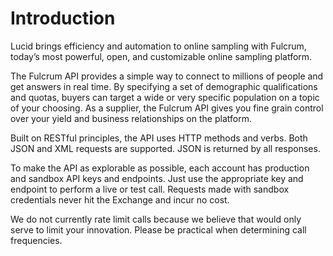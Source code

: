 # Introduction

Lucid brings efficiency and automation to online sampling with Fulcrum, today’s most powerful, open, and customizable online sampling platform.

The Fulcrum API provides a simple way to connect to millions of people and get answers in real time. By specifying a set of demographic qualifications and quotas, buyers can target a wide or very specific population on a topic of your choosing. As a supplier, the Fulcrum API gives you fine grain control over your yield and business relationships on the platform. 

Built on RESTful principles, the API uses HTTP methods and verbs. Both JSON and XML requests are supported. JSON is returned by all responses.

To make the API as explorable as possible, each account has production and sandbox API keys and endpoints. Just use the appropriate key and endpoint to perform a live or test call. Requests made with sandbox credentials never hit the Exchange and incur no cost. 

We do not currently rate limit calls because we believe that would only serve to limit your innovation. Please be practical when determining call frequencies. 